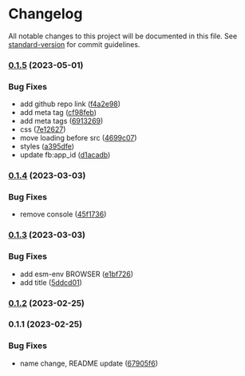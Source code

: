 # Changelog

All notable changes to this project will be documented in this file. See [standard-version](https://github.com/conventional-changelog/standard-version) for commit guidelines.

### [0.1.5](https://github.com/shinokada/srit/compare/v0.1.4...v0.1.5) (2023-05-01)


### Bug Fixes

* add github repo link ([f4a2e98](https://github.com/shinokada/srit/commit/f4a2e985dfa6d739dbec82e21bc420405cb51a57))
* add meta tag ([cf98feb](https://github.com/shinokada/srit/commit/cf98febef0547e55e696247244e13679c19682d5))
* add meta tags ([6913269](https://github.com/shinokada/srit/commit/69132691089cf63133a228b5087cdea30b0b1c59))
* css ([7e12627](https://github.com/shinokada/srit/commit/7e12627c3e8c133f123f9631e6aebeb8d647f2c9))
* move loading before src ([4699c07](https://github.com/shinokada/srit/commit/4699c076d6b3896eac21d4be989cdddd6c420f7b))
* styles ([a395dfe](https://github.com/shinokada/srit/commit/a395dfec4f6fcb12cb7bfacf76e93c5f63eee920))
* update fb:app_id ([d1acadb](https://github.com/shinokada/srit/commit/d1acadb7db07319fbc0961a5b9aa3e25f525bfcf))

### [0.1.4](https://github.com/shinokada/srit/compare/v0.1.3...v0.1.4) (2023-03-03)


### Bug Fixes

* remove console ([45f1736](https://github.com/shinokada/srit/commit/45f1736e523c0c378c46194065fdd39e48822156))

### [0.1.3](https://github.com/shinokada/srit/compare/v0.1.2...v0.1.3) (2023-03-03)


### Bug Fixes

* add esm-env BROWSER ([e1bf726](https://github.com/shinokada/srit/commit/e1bf726a3f9e8856991d4b724972e35eded22ec4))
* add title ([5ddcd01](https://github.com/shinokada/srit/commit/5ddcd012b6da0a662596d971efbbaaac177aebba))

### [0.1.2](https://github.com/shinokada/srit/compare/v0.1.1...v0.1.2) (2023-02-25)

### 0.1.1 (2023-02-25)


### Bug Fixes

* name change, README update ([67905f6](https://github.com/shinokada/srit/commit/67905f64bf6927e44a5617052ca88aa219ce43a1))
